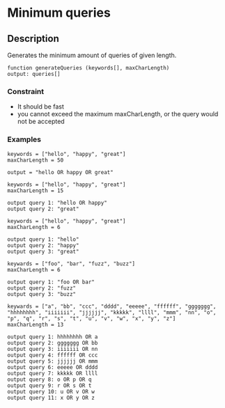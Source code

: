 # Minimum queries

## Description

Generates the minimum amount of queries of given length.

```
function generateQueries (keywords[], maxCharLength)
output: queries[]
```

### Constraint

- It should be fast
- you cannot exceed the maximum maxCharLength, or the query would not be accepted

### Examples

```
keywords = ["hello", "happy", "great"]
maxCharLength = 50

output = "hello OR happy OR great"
```

```
keywords = ["hello", "happy", "great"]
maxCharLength = 15

output query 1: "hello OR happy"
output query 2: "great"
```

```
keywords = ["hello", "happy", "great"]
maxCharLength = 6

output query 1: "hello"
output query 2: "happy"
output query 3: "great"
```

```
keywards = ["foo", "bar", "fuzz", "buzz"]
maxCharLength = 6

output query 1: "foo OR bar"
output query 2: "fuzz"
output query 3: "buzz"
```

```
keywards = ["a", "bb", "ccc", "dddd", "eeeee", "ffffff", "ggggggg", "hhhhhhhh", "iiiiiii", "jjjjjj", "kkkkk", "llll", "mmm", "nn", "o", "p", "q", "r", "s", "t", "u", "v", "w", "x", "y", "z"]
maxCharLength = 13

output query 1: hhhhhhhh OR a
output query 2: ggggggg OR bb
output query 3: iiiiiii OR nn
output query 4: ffffff OR ccc
output query 5: jjjjjj OR mmm
output query 6: eeeee OR dddd
output query 7: kkkkk OR llll
output query 8: o OR p OR q
output query 9: r OR s OR t
output query 10: u OR v OR w
output query 11: x OR y OR z
```